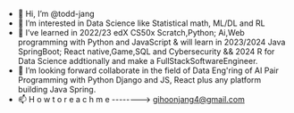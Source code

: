 - 👋 Hi, I’m @todd-jang
- 👀 I’m interested in Data Science like Statistical math, ML/DL and RL
- 🌱 I’ve learned in 2022/23 edX CS50x Scratch,Python; Ai,Web programming with Python and JavaScript
  & will learn in 2023/2024 Java SpringBoot; React native,Game,SQL and Cybersecurity
  && 2024 R for Data Science addtionally and make a FullStackSoftwareEngineer.
- 💞️ I’m looking forward collaborate in the field of Data Eng'ring of AI Pair Programming with Python Django and JS, React plus any platform building Java Spring.
- 📫 H o w   t o   r e a c h   m e   -------->     gihoonjang4@gmail.com

<!---
todd-jang/todd-jang is a ✨ special ✨ repository because its `README.md` (this file) appears on your GitHub profile.
You can click the Preview link to take a look at your changes.
--->
